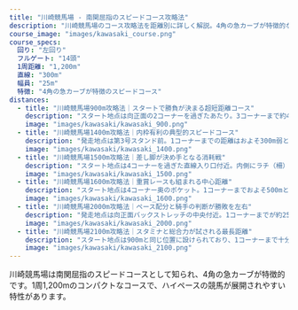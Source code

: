 ```yaml
---
title: "川崎競馬場 - 南関屈指のスピードコース攻略法"
description: "川崎競馬場のコース攻略法を距離別に詳しく解説。4角の急カーブが特徴的なスピードコースの特性、枠順有利不利、各距離の攻略ポイントを分析。"
course_image: "images/kawasaki_course.png"
course_specs:
  回り: "左回り"
  フルゲート: "14頭"
  1周距離: "1,200m"
  直線: "300m"
  幅員: "25m"
  特徴: "4角の急カーブが特徴のスピードコース"
distances:
  - title: "川崎競馬場900m攻略法｜スタートで勝負が決まる超短距離コース"
    description: "スタート地点は向正面の2コーナーを過ぎたあたり。3コーナーまで約400mと直線部分を長く使えるため、枠順による有利不利はほとんどありません。ただし、900mという距離自体が極端に短いため、スタートで出遅れると挽回はほぼ不可能。発馬直後の反応とダッシュ力が、そのまま結果を左右します。このコースは主に2歳夏までの新馬戦で使用されることが多く、若駒にとってはスピード能力を試される舞台。展開の鍵を握るのは「先行力」と「スタートの安定感」であり、短距離戦特有の一瞬の加速力が勝敗を分ける典型的な条件となっています。<br><br><a href=\"/blog/2025-08-16-kawasaki-900m/\" class=\"distance-cta-button\">⚡ 川崎900m完全攻略ガイドを見る →</a>"
    image: "images/kawasaki/kawasaki_900.png"
  - title: "川崎競馬場1400m攻略法｜内枠有利の典型的スピードコース"
    description: "発走地点は第3号スタンド前。1コーナーまでの距離はおよそ300m弱と短いため、内枠からスムーズに先手を取れる馬が圧倒的に有利となります。スタート直後からポジション争いが激しくなるものの、コーナーまでが短いことで流れは早々に落ち着きやすく、ペースが安定しやすいのも特徴です。先行馬に有利な条件が揃っている一方で、差し馬にとっては序盤で位置を下げすぎると巻き返しが難しいコース形態。内枠＋先行力を兼ね備えた馬が軸に適しやすい舞台といえるでしょう。<br><br><a href=\"/blog/2025-08-16-kawasaki-1400m/\" class=\"distance-cta-button\">🏁 川崎1400m完全攻略ガイドを見る →</a>"
    image: "images/kawasaki/kawasaki_1400.png"
  - title: "川崎競馬場1500m攻略法｜差し脚が決め手となる消耗戦"
    description: "スタート地点は4コーナーを過ぎた直線入り口付近。内側にラチ（柵）が設置されていないため、1番枠の馬がスムーズに内へ切れ込むシーンも見られます。1コーナーまでは約400mと適度な距離があり、発馬直後からスピードに乗った状態で最初のコーナーへ突入するため、序盤からハイペースになりやすいのが特徴です。その結果、先行馬にとっては息の入らない展開になりやすく、後半に脚を温存していた差し・追込みタイプが台頭しやすいコース設定。川崎競馬場の中でも「差しが利く距離」として知られ、展開予想ではスピードだけでなく持続力や直線の末脚も重視することが的中のカギとなります。<br><br><a href=\"/blog/2025-08-16-kawasaki-1500m/\" class=\"distance-cta-button\">🎯 川崎1500m完全攻略ガイドを見る →</a>"
    image: "images/kawasaki/kawasaki_1500.png"
  - title: "川崎競馬場1600m攻略法｜重賞レースも組まれる中心距離"
    description: "スタート地点は4コーナー奥のポケット。1コーナーまでおよそ500mと距離が長いため、枠順による有利不利はほとんど見られません。その一方で、スタート後のホームストレッチで早々に隊列が固まりやすく、極端なハイペースにはなりにくいのが特徴です。そのため、1コーナーまでの位置取りがレース全体の流れを大きく左右します。序盤で好位を確保できれば展開的に優位に立ちやすく、逆に出遅れて後方に置かれると挽回が難しい舞台です。川崎競馬場では重賞を含めた主要レースに頻繁に使用される距離であり、馬のスタート力と先行力が勝敗を分ける最重要ポイントとなります。<br><br><a href=\"/blog/2025-08-16-kawasaki-1600m/\" class=\"distance-cta-button\">🏆 川崎1600m完全攻略ガイドを見る →</a>"
    image: "images/kawasaki/kawasaki_1600.png"
  - title: "川崎競馬場2000m攻略法｜ペース配分と騎手の判断が勝敗を左右"
    description: "発走地点は向正面バックストレッチの中央付近。1コーナーまでが約250mと短いため、内枠の馬が圧倒的に有利なコース設定です。特筆すべきは計6回ものコーナーを通過する複雑なレイアウトで、川崎競馬場の中でも特にテクニカルな距離として知られています。序盤から息の入らない展開になることは稀で、スローペースから一気に決着がつくパターンが大半を占めます。そのため、序盤のポジション取りと、直線での瞬発力勝負に持ち込めるかが最重要ポイント。差し・追込みタイプの馬には「いつ動くか」の判断力が厳しく問われ、騎手の技量差がはっきりと結果に現れやすい舞台といえるでしょう。<br><br><a href=\"/blog/2025-08-16-kawasaki-2000m/\" class=\"distance-cta-button\">🧭 川崎2000m完全攻略ガイドを見る →</a>"
    image: "images/kawasaki/kawasaki_2000.png"
  - title: "川崎競馬場2100m攻略法｜スタミナと総合力が試される最長距離"
    description: "スタート地点は900mと同じ位置に設けられており、1コーナーまで十分な距離があるため、枠順による有利不利はほとんど見られません。2000mと同様に6回のコーナーを通過するため、コーナーワークの巧さは依然として重要ですが、より長い距離を走る分「スタミナと総合力の差」が結果に直結しやすい舞台です。展開面ではスローペースになるケースが大半で、先行馬が粘り込む展開が基本線。後方一気の差し切りは難しく、好位を取れる持続力タイプが優勢です。川崎競馬場で組まれる最長距離戦である2100mは、まさに\"総合力勝負\"の条件といえるでしょう。<br><br><a href=\"/blog/2025-08-16-kawasaki-2100m/\" class=\"distance-cta-button\">💪 川崎2100m完全攻略ガイドを見る →</a>"
    image: "images/kawasaki/kawasaki_2100.png"
---
```


川崎競馬場は南関屈指のスピードコースとして知られ、4角の急カーブが特徴的です。1周1,200mのコンパクトなコースで、ハイペースの競馬が展開されやすい特性があります。